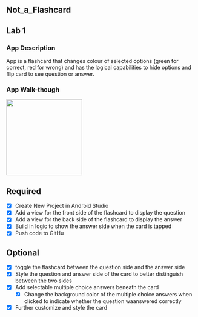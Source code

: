 ## Not_a_Flashcard

## Lab 1

### App Description

App is a flashcard that changes colour of selected options (green for correct, red for wrong) and has the logical capabilities to hide options and flip card to see question or answer.

### App Walk-though


<img src="http://g.recordit.co/cRj0bYWq0n.gif" width=200><br>


## Required
- [x] Create New Project in Android Studio
- [x] Add a view for the front side of the flashcard to display the question
- [x] Add a view for the back side of the flashcard to display the answer
- [x] Build in logic to show the answer side when the card is tapped
- [x] Push code to GitHu
## Optional
- [x] toggle the flashcard between the question side and the answer side
- [x] Style the question and answer side of the card to better distinguish between the two sides
- [x] Add selectable multiple choice answers beneath the card
   - [x] Change the background color of the multiple choice answers when clicked to indicate whether the question waanswered correctly
- [x] Further customize and style the card

